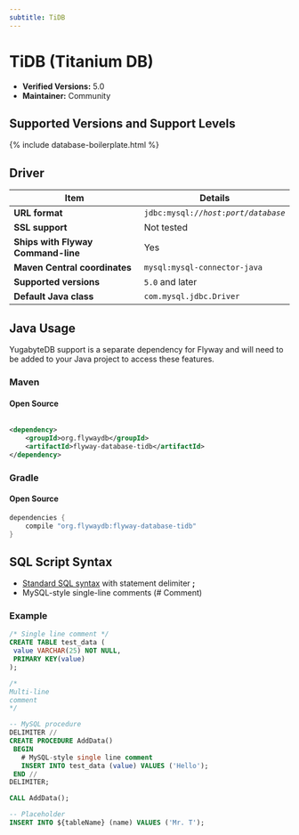 ```yaml
---
subtitle: TiDB
---
```

# TiDB (Titanium DB)
- **Verified Versions:** 5.0
- **Maintainer:** Community

## Supported Versions and Support Levels

{% include database-boilerplate.html %}

## Driver

| Item                               | Details                                                           |
|------------------------------------|-------------------------------------------------------------------|
| **URL format**                     | <code>jdbc:mysql://<i>host</i>:<i>port</i>/<i>database</i></code> |
| **SSL support**                    | Not tested                                                        |
| **Ships with Flyway Command-line** | Yes                                                               |
| **Maven Central coordinates**      | `mysql:mysql-connector-java`                                      |
| **Supported versions**             | `5.0` and later                                                   |
| **Default Java class**             | `com.mysql.jdbc.Driver`                                           |


## Java Usage

YugabyteDB support is a separate dependency for Flyway and will need to be added to your Java project to access these features.

### Maven

#### Open Source

```xml

<dependency>
    <groupId>org.flywaydb</groupId>
    <artifactId>flyway-database-tidb</artifactId>
</dependency>
```

### Gradle

#### Open Source

```groovy
dependencies {
    compile "org.flywaydb:flyway-database-tidb"
}
```

## SQL Script Syntax

- [Standard SQL syntax](Concepts/migrations#sql-based-migrations#syntax) with statement delimiter **;**
- MySQL-style single-line comments (# Comment)
 
### Example

```sql
/* Single line comment */
CREATE TABLE test_data (
 value VARCHAR(25) NOT NULL,
 PRIMARY KEY(value)
);

/*
Multi-line
comment
*/

-- MySQL procedure
DELIMITER //
CREATE PROCEDURE AddData()
 BEGIN
   # MySQL-style single line comment
   INSERT INTO test_data (value) VALUES ('Hello');
 END //
DELIMITER;

CALL AddData();

-- Placeholder
INSERT INTO ${tableName} (name) VALUES ('Mr. T');
```
